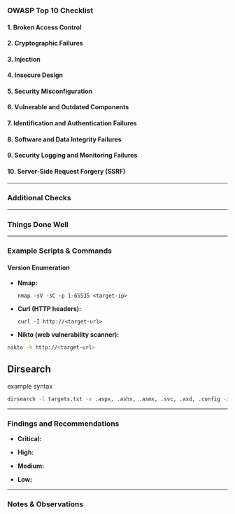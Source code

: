 ### OWASP Top 10 Checklist

#### 1. Broken Access Control

#### 2. Cryptographic Failures

#### 3. Injection

#### 4. Insecure Design

#### 5. Security Misconfiguration

#### 6. Vulnerable and Outdated Components

#### 7. Identification and Authentication Failures

#### 8. Software and Data Integrity Failures

#### 9. Security Logging and Monitoring Failures

#### 10. Server-Side Request Forgery (SSRF)

---

### Additional Checks

---

### Things Done Well

---

### Example Scripts & Commands

#### Version Enumeration

- **Nmap:**
    
    ```
    nmap -sV -sC -p 1-65535 <target-ip>
    ```
    
- **Curl (HTTP headers):**
    
    ```
    curl -I http://<target-url>
    ```
    
- **Nikto (web vulnerability scanner):**
    
```bash
nikto -h http://<target-url>
```
    
## Dirsearch 

example syntax

```bash
dirsearch -l targets.txt -e .aspx, .ashx, .asmx, .svc, .axd, .config -x 403,404  -o ./dirsearch-results.md
```



---

### Findings and Recommendations

- **Critical:**
    
- **High:**
    
- **Medium:**
    
- **Low:**
    

---

### Notes & Observations